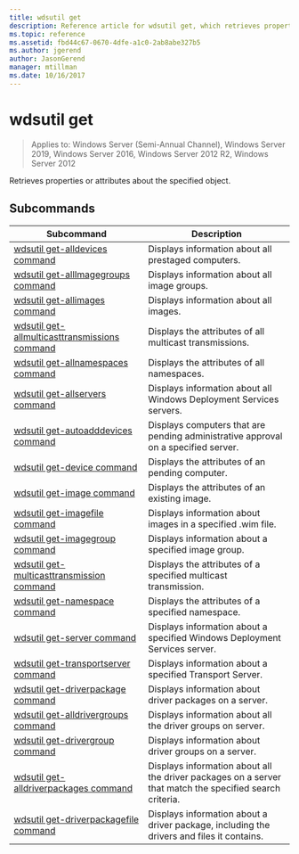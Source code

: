 ```yaml
---
title: wdsutil get
description: Reference article for wdsutil get, which retrieves properties or attributes about the specified object.
ms.topic: reference
ms.assetid: fbd44c67-0670-4dfe-a1c0-2ab8abe327b5
ms.author: jgerend
author: JasonGerend
manager: mtillman
ms.date: 10/16/2017
---
```


# wdsutil get

> Applies to: Windows Server (Semi-Annual Channel), Windows Server 2019, Windows Server 2016, Windows Server 2012 R2, Windows Server 2012

Retrieves properties or attributes about the specified object.

## Subcommands
|Subcommand|Description|
|-------|--------|
|[wdsutil get-alldevices command](wdsutil-get-alldevices.md)|Displays information about all prestaged computers.|
|[wdsutil get-allImagegroups command](wdsutil-get-allimagegroups.md)|Displays information about all image groups.|
|[wdsutil get-allimages command](wdsutil-get-allimages.md)|Displays information about all images.|
|[wdsutil get-allmulticasttransmissions command](wdsutil-get-allmulticasttransmissions.md)|Displays the attributes of all multicast transmissions.|
|[wdsutil get-allnamespaces command](wdsutil-get-allnamespaces.md)|Displays the attributes of all namespaces.|
|[wdsutil get-allservers command](wdsutil-get-allservers.md)|Displays information about all Windows Deployment Services servers.|
|[wdsutil get-autoadddevices command](wdsutil-get-autoadddevices.md)|Displays computers that are pending administrative approval on a specified server.|
|[wdsutil get-device command](wdsutil-get-device.md)|Displays the attributes of an pending computer.|
|[wdsutil get-image command](wdsutil-get-image.md)|Displays the attributes of an existing image.|
|[wdsutil get-imagefile command](wdsutil-get-imagefile.md)|Displays information about images in a specified .wim file.|
|[wdsutil get-imagegroup command](wdsutil-get-imagegroup.md)|Displays information about a specified image group.|
|[wdsutil get-multicasttransmission command](wdsutil-get-multicasttransmission.md)|Displays the attributes of a specified multicast transmission.|
|[wdsutil get-namespace command](wdsutil-get-namespace.md)|Displays the attributes of a specified namespace.|
|[wdsutil get-server command](wdsutil-get-server.md)|Displays information about a specified Windows Deployment Services server.|
|[wdsutil get-transportserver command](wdsutil-get-transportserver.md)|Displays information about a specified Transport Server.|
|[wdsutil get-driverpackage command](wdsutil-get-driverpackage.md)|Displays information about driver packages on a server.|
|[wdsutil get-alldrivergroups command](wdsutil-get-alldrivergroups.md)|Displays information about all the driver groups on server.|
|[wdsutil get-drivergroup command](wdsutil-get-drivergroup.md)|Displays information about driver groups on a server.|
|[wdsutil get-alldriverpackages command](wdsutil-get-alldriverpackages.md)|Displays information about all the driver packages on a server that match the specified search criteria.|
|[wdsutil get-driverpackagefile command](wdsutil-get-driverpackagefile.md)|Displays information about a driver package, including the drivers and files it contains.|
